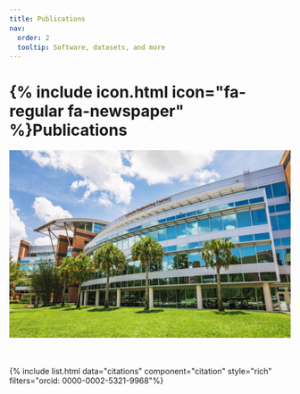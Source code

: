 ```yaml
---
title: Publications
nav:
  order: 2
  tooltip: Software, datasets, and more
---
```


# {% include icon.html icon="fa-regular fa-newspaper" %}Publications

<center>
<!-- Generated from https://shiny.rcg.sfu.ca/u/rdmorin/pubmedcloud3/ -->
<img src="../images/UCF campus2.jpg" alt="UCF campus" style="width:600px"/>
</center>

<br>
<br>

{% include list.html data="citations" component="citation" style="rich" filters="orcid: 0000-0002-5321-9968"%}
